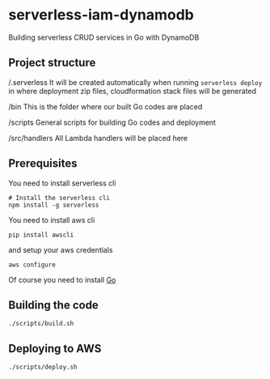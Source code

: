 # serverless-iam-dynamodb
Building serverless CRUD services in Go with DynamoDB

## Project structure
/.serverless 
It will be created automatically when running ``serverless deploy`` in where deployment zip files, cloudformation stack files will be generated

/bin
This is the folder where our built Go codes are placed

/scripts
General scripts for building Go codes and deployment

/src/handlers
All Lambda handlers will be placed here

## Prerequisites

You need to install serverless cli
````
# Install the serverless cli
npm install -g serverless
````

You need to install aws cli 
````
pip install awscli
````

and setup your aws credentials
````
aws configure
````

Of course you need to install [Go](https://golang.org/doc/install)

## Building the code
````
./scripts/build.sh
````

## Deploying to AWS
````
./scripts/deploy.sh
````
